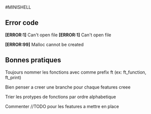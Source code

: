 #MINISHELL

## Error code


**[ERROR:1]** Can't open file
**[ERROR:1]** Can't open file







**[ERROR:99]** Malloc cannot be created

## Bonnes pratiques

Toujours nommer les fonctions avec comme prefix ft (ex: ft\_function, ft\_print)

Bien penser a creer une branche pour chaque features creee 

Trier les protypes de fonctions par ordre alphabetique

Commenter //TODO pour les features a mettre en place
